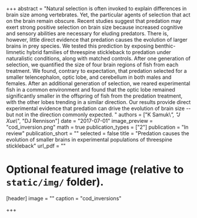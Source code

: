 +++
abstract = "Natural selection is often invoked to explain differences in brain size among vertebrates. Yet, the particular agents of selection that act on the brain remain obscure. Recent studies suggest that predation may exert strong positive selection on brain size because increased cognitive and sensory abilities are necessary for eluding predators. There is, however, little direct evidence that predation causes the evolution of larger brains in prey species. We tested this prediction by exposing benthic-limnetic hybrid families of threespine stickleback to predation under naturalistic conditions, along with matched controls. After one generation of selection, we quantified the size of four brain regions of fish from each treatment. We found, contrary to expectation, that predation selected for a smaller telencephalon, optic lobe, and cerebellum in both males and females. After an additional generation of selection, we reared experimental fish in a common environment and found that the optic lobe remained significantly smaller in the offspring of fish from the predation treatment, with the other lobes trending in a similar direction. Our results provide direct experimental evidence that predation can drive the evolution of brain size -- but not in the direction commonly expected. "
authors = ["K Samuk\\*", "J Xue\\*", "DJ Rennison"]
date = "2017-07-01"
image_preview = "cod_inversion.png"
math = true
publication_types = ["2"]
publication = "In review"
publication_short = ""
selected = false
title = "Predation causes the evolution of smaller brains in experimental populations of threespine stickleback"
url_pdf = ""

# Optional featured image (relative to `static/img/` folder).
[header]
image = ""
caption = "cod_inversions"

+++